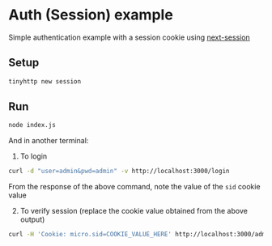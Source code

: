 # Auth (Session) example

Simple authentication example with a session cookie using [next-session](https://github.com/hoangvvo/next-session)

## Setup

```sh
tinyhttp new session
```

## Run

```sh
node index.js
```

And in another terminal:

1. To login

```sh
curl -d "user=admin&pwd=admin" -v http://localhost:3000/login
```

From the response of the above command, note the value of the `sid` cookie value

2. To verify session (replace the cookie value obtained from the above output)

```sh
curl -H 'Cookie: micro.sid=COOKIE_VALUE_HERE' http://localhost:3000/admin
```
